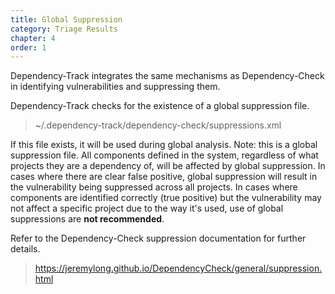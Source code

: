 ```yaml
---
title: Global Suppression
category: Triage Results
chapter: 4
order: 1
---
```


Dependency-Track integrates the same mechanisms as Dependency-Check in identifying vulnerabilities and suppressing them.

Dependency-Track checks for the existence of a global suppression file.

> ~/.dependency-track/dependency-check/suppressions.xml

If this file exists, it will be used during global analysis. Note: this is a global suppression file. All components 
defined in the system, regardless of what projects they are a dependency of, will be affected by global suppression. 
In cases where there are clear false positive, global suppression will result in the vulnerability being suppressed 
across all projects. In cases where components are identified correctly (true positive) but the vulnerability may not
affect a specific project due to the way it's used, use of global suppressions are **not recommended**.

Refer to the Dependency-Check suppression documentation for further details.

> https://jeremylong.github.io/DependencyCheck/general/suppression.html